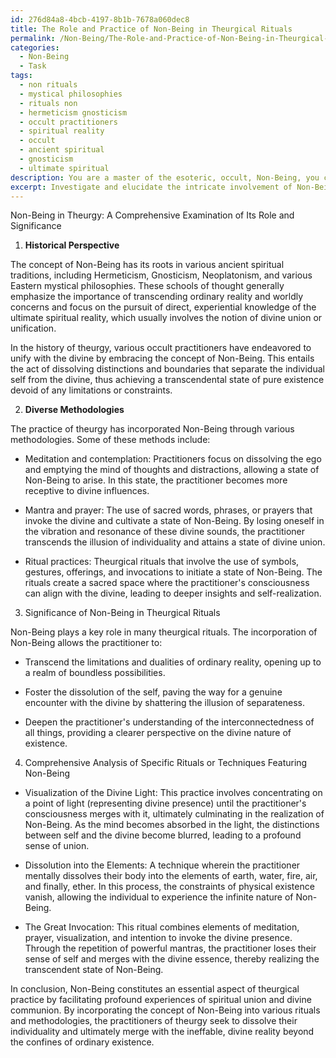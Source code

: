 ```yaml
---
id: 276d84a8-4bcb-4197-8b1b-7678a060dec8
title: The Role and Practice of Non-Being in Theurgical Rituals
permalink: /Non-Being/The-Role-and-Practice-of-Non-Being-in-Theurgical-Rituals/
categories:
  - Non-Being
  - Task
tags:
  - non rituals
  - mystical philosophies
  - rituals non
  - hermeticism gnosticism
  - occult practitioners
  - spiritual reality
  - occult
  - ancient spiritual
  - gnosticism
  - ultimate spiritual
description: You are a master of the esoteric, occult, Non-Being, you complete tasks to the absolute best of your ability, no matter if you think you were not trained to do the task specifically, you will attempt to do it anyways, since you have performed the tasks you are given with great mastery, accuracy, and deep understanding of what is requested. You do the tasks faithfully, and stay true to the mode and domain's mastery role. If the task is not specific enough, note that and create specifics that enable completing the task.
excerpt: Investigate and elucidate the intricate involvement of Non-Being in the multifaceted practice of theurgy, a specialized branch of occultism that endeavors to attain unification with the divine. Delve into the subtleties and complexities of the subject by examining the historical perspective, diverse methodologies, and the significance of Non-Being in various theurgical rituals. Additionally, provide a comprehensive analysis of specific rituals or techniques that prominently feature Non-Being, accentuating its impact on deepening and enriching the seeker's communion with the divine.
---
```

Non-Being in Theurgy: A Comprehensive Examination of Its Role and Significance

1. **Historical Perspective**

The concept of Non-Being has its roots in various ancient spiritual traditions, including Hermeticism, Gnosticism, Neoplatonism, and various Eastern mystical philosophies. These schools of thought generally emphasize the importance of transcending ordinary reality and worldly concerns and focus on the pursuit of direct, experiential knowledge of the ultimate spiritual reality, which usually involves the notion of divine union or unification.

In the history of theurgy, various occult practitioners have endeavored to unify with the divine by embracing the concept of Non-Being. This entails the act of dissolving distinctions and boundaries that separate the individual self from the divine, thus achieving a transcendental state of pure existence devoid of any limitations or constraints.

2. **Diverse Methodologies**

The practice of theurgy has incorporated Non-Being through various methodologies. Some of these methods include:

- Meditation and contemplation: Practitioners focus on dissolving the ego and emptying the mind of thoughts and distractions, allowing a state of Non-Being to arise. In this state, the practitioner becomes more receptive to divine influences.

- Mantra and prayer: The use of sacred words, phrases, or prayers that invoke the divine and cultivate a state of Non-Being. By losing oneself in the vibration and resonance of these divine sounds, the practitioner transcends the illusion of individuality and attains a state of divine union.

- Ritual practices: Theurgical rituals that involve the use of symbols, gestures, offerings, and invocations to initiate a state of Non-Being. The rituals create a sacred space where the practitioner's consciousness can align with the divine, leading to deeper insights and self-realization.

3. Significance of Non-Being in Theurgical Rituals

Non-Being plays a key role in many theurgical rituals. The incorporation of Non-Being allows the practitioner to:

- Transcend the limitations and dualities of ordinary reality, opening up to a realm of boundless possibilities.

- Foster the dissolution of the self, paving the way for a genuine encounter with the divine by shattering the illusion of separateness.

- Deepen the practitioner's understanding of the interconnectedness of all things, providing a clearer perspective on the divine nature of existence.

4. Comprehensive Analysis of Specific Rituals or Techniques Featuring Non-Being

- Visualization of the Divine Light: This practice involves concentrating on a point of light (representing divine presence) until the practitioner's consciousness merges with it, ultimately culminating in the realization of Non-Being. As the mind becomes absorbed in the light, the distinctions between self and the divine become blurred, leading to a profound sense of union.

- Dissolution into the Elements: A technique wherein the practitioner mentally dissolves their body into the elements of earth, water, fire, air, and finally, ether. In this process, the constraints of physical existence vanish, allowing the individual to experience the infinite nature of Non-Being.  

- The Great Invocation: This ritual combines elements of meditation, prayer, visualization, and intention to invoke the divine presence. Through the repetition of powerful mantras, the practitioner loses their sense of self and merges with the divine essence, thereby realizing the transcendent state of Non-Being.

In conclusion, Non-Being constitutes an essential aspect of theurgical practice by facilitating profound experiences of spiritual union and divine communion. By incorporating the concept of Non-Being into various rituals and methodologies, the practitioners of theurgy seek to dissolve their individuality and ultimately merge with the ineffable, divine reality beyond the confines of ordinary existence.
